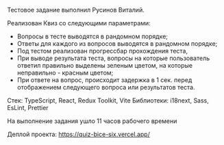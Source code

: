Тестовое задание выполнил Русинов Виталий.

Реализован Квиз со следующими параметрами:
  - Вопросы в тесте выводятся в рандомном порядке;
  - Ответы для каждого из вопросов выводятся в рандомном порядке;
  - Под тестом реализован прогрессбар прохождения теста,
  - При выводе результата теста, вопросы на которые пользователь ответил правильно выделены зеленым цветом, на которые неправильно - красным цветом;
  - При ответе на вопрос, происходит задержка в 1 сек. перед отображением следующего вопроса или результатов теста.

Стек: TypeScript, React, Redux Toolkit, Vite
Библиотеки: i18next, Sass, EsLint, Prettier

На выполнение задания ушло 11 часов рабочего времени

Деплой проекта: https://quiz-bice-six.vercel.app/